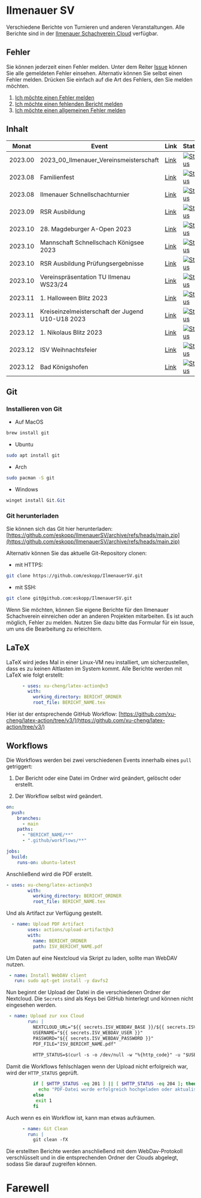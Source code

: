 # Ilmenauer SV
Verschiedene Berichte von Turnieren und anderen Veranstaltungen. Alle Berichte sind in der [Ilmenauer Schachverein Cloud](https://cloud.ilmenauer-schachverein.de) verfügbar.  

## Fehler 
Sie können jederzeit einen Fehler melden. Unter dem Reiter [Issue](https://github.com/eskopp/IlmenauerSV/issues) können Sie alle gemeldeten Fehler einsehen. Alternativ können Sie selbst einen Fehler melden. Drücken Sie einfach auf die Art des Fehlers, den Sie melden möchten.
1. [Ich möchte einen Fehler melden](https://github.com/eskopp/IlmenauerSV/issues/new?assignees=&labels=bug&projects=&template=fehler_melden.md&title=%5BFEHLER%5D+)
2. [Ich möchte einen fehlenden Bericht melden](https://github.com/eskopp/IlmenauerSV/issues/new?assignees=&labels=fehlt&projects=&template=new_bericht.md&title=%5BFEHLT%5D+)
3. [Ich möchte einen allgemeinen Fehler melden](https://github.com/eskopp/IlmenauerSV/issues/new) 


## Inhalt
| Monat   | Event                                    | Link                                                                                           | Status                                                                                                                                                                             |
|---------|------------------------------------------|------------------------------------------------------------------------------------------------|------------------------------------------------------------------------------------------------------------------------------------------------------------------------------------|
| 2023.00 | 2023_00_Ilmenauer_Vereinsmeisterschaft   | [Link](2023_00_Ilmenauer_Vereinsmeisterschaft/2023_00_Ilmenauer_Vereinsmeisterschaft.tex)      | [![Status](https://github.com/eskopp/IlmenauerSV/actions/workflows/2023_00_Ilmenauer_Vereinsmeisterschaft.yml/badge.svg)](https://github.com/eskopp/IlmenauerSV/actions/workflows/2023_00_Ilmenauer_Vereinsmeisterschaft.yml)       |
| 2023.08 | Familienfest                             | [Link](2023_08_Familienfest/2023_08_Familienfest.tex)                                          | [![Status](https://github.com/eskopp/IlmenauerSV/actions/workflows/2023_08_Familienfest.yml/badge.svg)](https://github.com/eskopp/IlmenauerSV/actions/workflows/2023_08_Familienfest.yml)                                                         |
| 2023.08 | Ilmenauer Schnellschachturnier           | [Link](2023_08_Ilmenauer_Schnellschachturnier/2023_08_Ilmenauer_Schnellschachturnier.tex)       | [![Status](https://github.com/eskopp/IlmenauerSV/actions/workflows/2023_08_Ilmenauer_Schnellschachturnier.yml/badge.svg)](https://github.com/eskopp/IlmenauerSV/actions/workflows/2023_08_Ilmenauer_Schnellschachturnier.yml)    |
| 2023.09 | RSR Ausbildung                           | [Link](2023_09_RSR_Ausbildung/2023_09_RSR_Ausbildung.tex)                                     | [![Status](https://github.com/eskopp/IlmenauerSV/actions/workflows/2023_09_RSR_Ausbildung.yml/badge.svg)](https://github.com/eskopp/IlmenauerSV/actions/workflows/2023_09_RSR_Ausbildung.yml)                                             |
| 2023.10 | 28. Magdeburger A-Open 2023              | [Link](2023_10_Magdeburg_Open_28/2023_10_Magdeburg_Open_28.tex)                               | [![Status](https://github.com/eskopp/IlmenauerSV/actions/workflows/2023_10_Magdeburg_Open_28.yml/badge.svg)](https://github.com/eskopp/IlmenauerSV/actions/workflows/2023_10_Magdeburg_Open_28.yml)                                       |
| 2023.10 | Mannschaft Schnellschach Königsee 2023   | [Link](2023_10_Mannschaftsschnellschachpokal-Schach-Königssee/2023_10_Mannschaftsschnellschachpokal-Schach-Königssee.tex) | [![Status](https://github.com/eskopp/IlmenauerSV/actions/workflows/2023_10_Mannschaftsschnellschachpokal-Schach-Königssee.yml/badge.svg)](https://github.com/eskopp/IlmenauerSV/actions/workflows/2023_10_Mannschaftsschnellschachpokal-Schach-Königssee.yml) |
| 2023.10 | RSR Ausbildung Prüfungsergebnisse       | [Link](2023_10_RSR_Ausbildung_Nachtrag/2023_10_RSR_Ausbildung_Nachtrag.tex)                   | [![Status](https://github.com/eskopp/IlmenauerSV/actions/workflows/2023_10_RSR_Ausbildung_Nachtrag.yml/badge.svg)](https://github.com/eskopp/IlmenauerSV/actions/workflows/2023_10_RSR_Ausbildung_Nachtrag.yml)                               |
| 2023.10 | Vereinspräsentation TU Ilmenau WS23/24   | [Link](2023_10_Vereinspräsentation_TUIlmenau_WS2324/2023_10_Vereinspräsentation_TUIlmenau_WS2324.tex) | [![Status](https://github.com/eskopp/IlmenauerSV/actions/workflows/2023_10_Vereinspräsentation_TUIlmenau_WS2324.yml/badge.svg)](https://github.com/eskopp/IlmenauerSV/actions/workflows/2023_10_Vereinspräsentation_TUIlmenau_WS2324.yml)    |
| 2023.11 | 1. Halloween Blitz 2023                 | [Link](2023_11_Halloween_Blitz/2023_11_Halloween_Blitz.tex)                                  | [![Status](https://github.com/eskopp/IlmenauerSV/actions/workflows/2023_11_Halloween_Blitz.yml/badge.svg)](https://github.com/eskopp/IlmenauerSV/actions/workflows/2023_11_Halloween_Blitz.yml)                                        |
| 2023.11 | Kreiseinzelmeisterschaft der Jugend U10-U18 2023 | [Link](2023_11_KJEM_IK/2023_11_KJEM_IK.tex)                                  | [![Status](https://github.com/eskopp/IlmenauerSV/actions/workflows/2023_11_KJEM_IK.yml/badge.svg)](https://github.com/eskopp/IlmenauerSV/actions/workflows/2023_11_KJEM_IK.yml)                                                        |
| 2023.12 | 1. Nikolaus Blitz 2023                  | [Link](2023_12_Nikolaus_Blitz/2023_12_Nikolaus_Blitz.tex)                                  | [![Status](https://github.com/eskopp/IlmenauerSV/actions/workflows/2023_12_Nikolaus_Blitz.yml/badge.svg)](https://github.com/eskopp/IlmenauerSV/actions/workflows/2023_12_Nikolaus_Blitz.yml)                                             |
| 2023.12 | ISV Weihnachtsfeier                     | [Link](2023_12_ISV_Weihnachtsfeier/2023_12_ISV_Weihnachtsfeier.tex)                           | [![Status](https://github.com/eskopp/IlmenauerSV/actions/workflows/2023_12_ISV_Weihnachtsfeier.yml/badge.svg)](https://github.com/eskopp/IlmenauerSV/actions/workflows/2023_12_ISV_Weihnachtsfeier.yml)                                  |
| 2023.12 | Bad Königshofen                          | [Link](2023_12_BadKoenigshofen/2023_12_BadKoenigshofen.tex)                                 | [![Status](https://github.com/eskopp/IlmenauerSV/actions/workflows/2023_12_BadKoenigshofen.yml/badge.svg)](https://github.com/eskopp/IlmenauerSV/actions/workflows/2023_12_BadKoenigshofen.yml)                                      |





## Git 
### Installieren von Git
- Auf MacOS
```bash
brew install git
```

- Ubuntu
```bash
sudo apt install git
```

- Arch
```bash
sudo pacman -S git
```

- Windows
```powershell
winget install Git.Git
```

### Git herunterladen
Sie können sich das Git hier herunterladen: [https://github.com/eskopp/IlmenauerSV/archive/refs/heads/main.zip](https://github.com/eskopp/IlmenauerSV/archive/refs/heads/main.zip)

Alternativ können Sie das aktuelle Git-Repository clonen:

- mit HTTPS: 
```bash
git clone https://github.com/eskopp/IlmenauerSV.git
```

- mit SSH:

```bash
git clone git@github.com:eskopp/IlmenauerSV.git
```


Wenn Sie möchten, können Sie eigene Berichte für den Ilmenauer Schachverein einreichen oder an anderen Projekten mitarbeiten. Es ist auch möglich, Fehler zu melden. Nutzen Sie dazu bitte das Formular für ein Issue, um uns die Bearbeitung zu erleichtern.

## LaTeX
LaTeX wird jedes Mal in einer Linux-VM neu installiert, um sicherzustellen, dass es zu keinen Altlasten im System kommt. Alle Berichte werden mit LaTeX wie folgt erstellt:
```yml
      - uses: xu-cheng/latex-action@v3
        with:
          working_directory: BERICHT_ORDNER
          root_file: BERICHT_NAME.tex
```

Hier ist der entsprechende GitHub Workflow: [https://github.com/xu-cheng/latex-action/tree/v3/](https://github.com/xu-cheng/latex-action/tree/v3/)


## Workflows
Die Workflows werden bei zwei verschiedenen Events innerhalb eines ``pull`` getriggert:

1. Der Bericht oder eine Datei im Ordner wird geändert, gelöscht oder erstellt.

2. Der Workflow selbst wird geändert.

```yml
on:
  push:
    branches:
      - main
    paths:
      - "BERICHT_NAME/**"
      - ".github/workflows/**"

jobs:
  build:
    runs-on: ubuntu-latest
```
Anschließend wird die PDF erstellt.

```yml
- uses: xu-cheng/latex-action@v3
        with:
          working_directory: BERICHT_ORDNER
          root_file: BERICHT_NAME.tex
```

 Und als Artifact zur Verfügung gestellt.
```yml
  - name: Upload PDF Artifact
        uses: actions/upload-artifact@v3
        with:
          name: BERICHT_ORDNER
          path: ISV_BERICHT_NAME.pdf
```

Um Daten auf eine Nextcloud via Skript zu laden, sollte man WebDAV nutzen.

```yml
 - name: Install WebDAV client
   run: sudo apt-get install -y davfs2
```

Nun beginnt der Upload der Datei in die verschiedenen Ordner der Nextcloud. Die ``Secrets`` sind als Keys bei GitHub hinterlegt und können nicht eingesehen werden.
```yml
 - name: Upload zur xxx Cloud
        run: |
          NEXTCLOUD_URL="${{ secrets.ISV_WEBDAV_BASE }}/${{ secrets.ISV_WEBDAV_PATH }}/"
          USERNAME="${{ secrets.ISV_WEBDAV_USER }}"
          PASSWORD="${{ secrets.ISV_WEBDAV_PASSWORD }}"
          PDF_FILE="ISV_BERICHT_NAME.pdf"
          
          HTTP_STATUS=$(curl -s -o /dev/null -w "%{http_code}" -u "$USERNAME:$PASSWORD" -T "$PDF_FILE" "$NEXTCLOUD_URL")
```

Damit die Workflows fehlschlagen wenn der Upload nicht erfolgreich war, wird der ``HTTP_STATUS`` geprüft.

```bash
          if [ $HTTP_STATUS -eq 201 ] || [ $HTTP_STATUS -eq 204 ]; then
            echo "PDF-Datei wurde erfolgreich hochgeladen oder aktualisiert."
          else
           exit 1
          fi
```

Auch wenn es ein Workflow ist, kann man etwas aufräumen. 
```yml
      - name: Git Clean
        run: |
          git clean -fX
```

Die erstellten Berichte werden anschließend mit dem WebDav-Protokoll verschlüsselt und in die entsprechenden Ordner der Clouds abgelegt, sodass Sie darauf zugreifen können.


# Farewell

